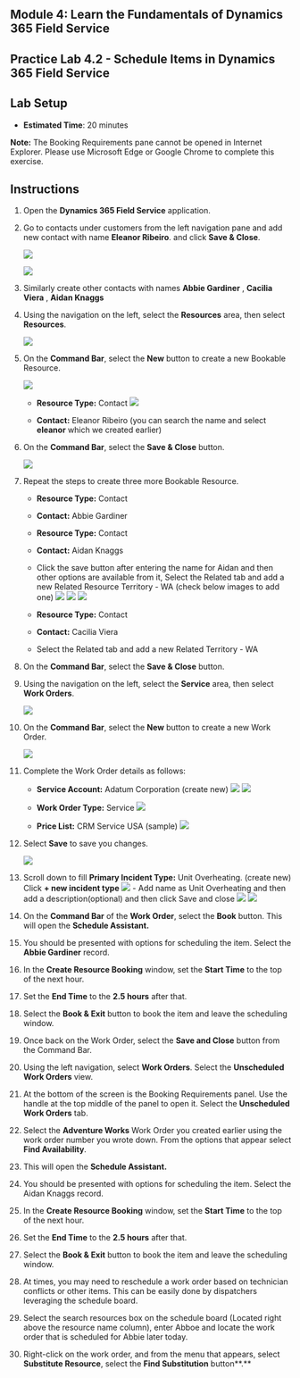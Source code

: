 ## Module 4: Learn the Fundamentals of Dynamics 365 Field Service

## Practice Lab 4.2 - Schedule Items in Dynamics 365 Field Service

## Lab Setup

  - **Estimated Time**: 20 minutes

  **Note:** The Booking Requirements pane cannot be opened in Internet Explorer. Please use Microsoft Edge or Google Chrome to complete this exercise.
  
## Instructions

1. Open the **Dynamics 365 Field Service** application. 

2. Go to contacts under customers from the left navigation pane and add new contact with name **Eleanor Ribeiro**. and click **Save & Close**.

    ![](../images/module4/lab2/contact-1.png)
    
    ![](../images/module4/lab2/contact-2.png)
    
3. Similarly create other contacts with names **Abbie Gardiner** , **Cacilia Viera** , **Aidan Knaggs**
    
3. Using the navigation on the left, select the **Resources** area, then select **Resources**.

    ![](../images/module4/lab2/1.png)

4. On the **Command Bar**, select the **New** button to create a new Bookable Resource.

    ![](../images/module4/lab2/2.png)

	- **Resource Type:** Contact
	   ![](../images/module4/lab2/3.png)

	- **Contact:** Eleanor Ribeiro (you can search the name and select **eleanor** which we created earlier)
	 
4. On the **Command Bar**, select the **Save & Close** button.

    ![](../images/module4/lab2/4.png)

5. Repeat the steps to create three more Bookable Resource.

	- **Resource Type:** Contact

	- **Contact:** Abbie Gardiner

	- **Resource Type:** Contact

	- **Contact:** Aidan Knaggs
	
	- Click the save button after entering the name for Aidan and then other options are available from it, Select the Related tab and add a new Related Resource Territory - WA (check below images to add one)
	    ![](../images/module4/lab2/6.png)
	    ![](../images/module4/lab2/6-1.png)
	    ![](../images/module4/lab2/6-2.png)

	- **Resource Type:** Contact

	- **Contact:** Cacilia Viera
	
	- Select the Related tab and add a new Related Territory - WA

6. On the **Command Bar**, select the **Save & Close** button.

7. Using the navigation on the left, select the **Service** area, then select **Work Orders**.

    ![](../images/module4/lab2/7.png)

8. On the **Command Bar**, select the **New** button to create a new Work Order.

    ![](../images/module4/lab2/8.png)

9. Complete the Work Order details as follows:

	- **Service Account:** Adatum Corporation (create new)
               ![](../images/module4/lab2/9-accoutnnew.png)
	       ![](../images/module4/lab2/9-accoutnnew-1.png)

	- **Work Order Type:** Service
	       ![](../images/module4/lab2/10.png)

	- **Price List:** CRM Service USA (sample)
	       ![](../images/module4/lab2/11.png)

10. Select **Save** to save you changes.

    ![](../images/module4/lab2/11.png)

11. Scroll down to fill **Primary Incident Type:** Unit Overheating. (create new) Click **+ new incident type**
     ![](../images/module4/lab2/12.png)
        - Add name as Unit Overheating and then add a description(optional) and then click Save and close
           ![](../images/module4/lab2/13.png)
	   ![](../images/module4/lab2/13-1.png)

11. On the **Command Bar** of the **Work Order**, select the **Book** button. This will open the **Schedule Assistant.** 

12. You should be presented with options for scheduling the item. Select the **Abbie Gardiner** record.

13. In the **Create Resource Booking** window, set the **Start Time** to the top of the next hour.

14. Set the **End Time** to the **2.5 hours** after that. 

15. Select the **Book &amp; Exit** button to book the item and leave the scheduling window. 

16. Once back on the Work Order, select the **Save and Close** button from the Command Bar. 

17. Using the left navigation, select **Work Orders**. Select the **Unscheduled Work Orders** view.

18. At the bottom of the screen is the Booking Requirements panel. Use the handle at the top middle of the panel to open it. Select the **Unscheduled Work Orders** tab.

19. Select the **Adventure Works** Work Order you created earlier using the work order number you wrote down. From the options that appear select **Find Availability**. 

20. This will open the **Schedule Assistant.** 

21. You should be presented with options for scheduling the item. Select the Aidan Knaggs record.

22. In the **Create Resource Booking** window, set the **Start Time** to the top of the next hour.

23. Set the **End Time** to the **2.5 hours** after that. 

24. Select the **Book &amp; Exit** button to book the item and leave the scheduling window. 

25. At times, you may need to reschedule a work order based on technician conflicts or other items. This can be easily done by dispatchers leveraging the schedule board. 

26. Select the search resources box on the schedule board (Located right above the resource name column), enter Abboe and locate the work order that is scheduled for Abbie later today. 

27. Right-click on the work order, and from the menu that appears, select **Substitute Resource**, select the **Find Substitution** button**.**

